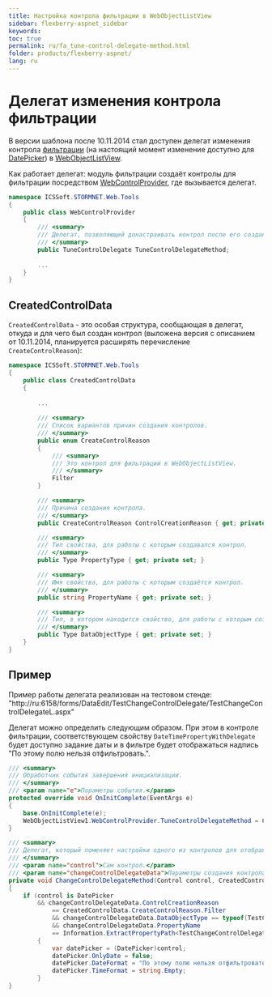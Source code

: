 ```yaml
---
title: Настройка контрола фильтрации в WebObjectListView
sidebar: flexberry-aspnet_sidebar
keywords: 
toc: true
permalink: ru/fa_tune-control-delegate-method.html
folder: products/flexberry-aspnet/
lang: ru
---
```


# Делегат изменения контрола фильтрации
В версии шаблона после 10.11.2014 стал доступен делегат изменения контрола [фильтрации](w-o-l-v-filters.html) (на настоящий момент изменение доступно для [DatePicker](date-picker.html)) в [WebObjectListView](fa_web-object-list-view.html). 

Как работает делегат: модуль фильтрации создаёт контролы для фильтрации посредством [WebControlProvider](fa_web-control-provider.html), где вызывается делегат.

```csharp
namespace ICSSoft.STORMNET.Web.Tools
{
    public class WebControlProvider
    {
        /// <summary>
        /// Делегат, позволяющий донастраивать контрол после его создания.
        /// </summary>
        public TuneControlDelegate TuneControlDelegateMethod;
		
		...
    }
}
```
## CreatedControlData
`CreatedControlData` - это особая структура, сообщающая в делегат, откуда и для чего был создан контрол (выложена версия с описанием от 10.11.2014, планируется расширять перечисление `CreateControlReason`):
```csharp
namespace ICSSoft.STORMNET.Web.Tools
{
    public class CreatedControlData
    {
	
		...
	
        /// <summary>
        /// Список вариантов причин создания контролов.
        /// </summary>
        public enum CreateControlReason
        {
            /// <summary>
            /// Это контрол для фильтрации в WebObjectListView.
            /// </summary>
            Filter
        }

        /// <summary>
        /// Причина создания контрола.
        /// </summary>
        public CreateControlReason ControlCreationReason { get; private set; }

        /// <summary>
        /// Тип свойства, для работы с которым создавался контрол.
        /// </summary>
        public Type PropertyType { get; private set; }

        /// <summary>
        /// Имя свойства, для работы с которым создаётся контрол.
        /// </summary>
        public string PropertyName { get; private set; }

        /// <summary>
        /// Тип, в котором находится свойство, для работы с которым создаётся контрол.
        /// </summary>
        public Type DataObjectType { get; private set; }
    }
}
```

## Пример
Пример работы делегата реализован на тестовом стенде:
"http://ru:6158/forms/DataEdit/TestChangeControlDelegate/TestChangeControlDelegateL.aspx"

Делегат можно определить следующим образом. При этом в контроле фильтрации, соответствующем свойству `DateTimePropertyWithDelegate` будет доступно задание даты и в фильтре будет отображаться надпись "По этому полю нельзя отфильтровать.".
```csharp
/// <summary>
/// Обработчик события завершения инициализации.
/// </summary>
/// <param name="e">Параметры события.</param>
protected override void OnInitComplete(EventArgs e)
{
	base.OnInitComplete(e);
	WebObjectListView1.WebControlProvider.TuneControlDelegateMethod = ChangeControlDelegateMethod;
}

/// <summary>
/// Делегат, который поменяет настройки одного из контролов для отображения дат в строке фильтрации.
/// </summary>
/// <param name="control">Сам контрол.</param>
/// <param name="changeControlDelegateData">Параметры создания контрола (для чего был создан).</param>  
private void ChangeControlDelegateMethod(Control control, CreatedControlData changeControlDelegateData)  
{  
	if (control is DatePicker  
  	    && changeControlDelegateData.ControlCreationReason  
            == CreatedControlData.CreateControlReason.Filter  
            && changeControlDelegateData.DataObjectType == typeof(TestChangeControlDelegate)  
            && changeControlDelegateData.PropertyName  
            == Information.ExtractPropertyPath<TestChangeControlDelegate>(x => x.DateTimePropertyWithDelegate))  
        {  
        	var datePicker = (DatePicker)control;  
        	datePicker.OnlyDate = false;  
        	datePicker.DateFormat = "По этому полю нельзя отфильтровать.";  
        	datePicker.TimeFormat = string.Empty;  
        }  
}  
```  
 
  


